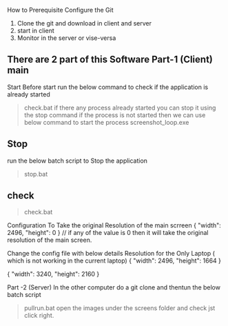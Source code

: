 How to 
Prerequisite
Configure the Git
1. Clone the git and download in client and server
2. start in client 
3. Monitor in the server or vise-versa

There are 2 part of this Software
Part-1 (Client)
main
-------
Start
Before start run the below command to check if the application is already started
>check.bat
if there any process already started you can stop it using the stop command
if the process is not started then we can use below command to start the process
>screenshot_loop.exe

Stop
-------
run the below batch script to Stop the application
>stop.bat

check
-------
>check.bat


Configuration
To Take the original Resolution of the main scrreen
{ "width": 2496, "height": 0 } // if any of the value is 0 then it will take the original resolution of the main screen.

Change the config file with below details
Resolution for the Only Laptop ( which is not working in the current laptop)
{ "width": 2496, "height": 1664 }

{ "width": 3240, "height": 2160 }


Part -2 (Server)
In the other computer do a git clone
and thentun the below batch script
>pullrun.bat
open the images under the screens folder and check jst click right.

